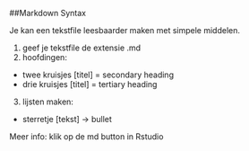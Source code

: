 ##Markdown Syntax

Je kan een tekstfile leesbaarder maken met simpele middelen. 

1. geef je tekstfile de extensie .md
2. hoofdingen: 

* twee kruisjes [titel] = secondary heading
* drie kruisjes [titel] = tertiary heading

3. lijsten maken:

* sterretje [tekst] -> bullet


Meer info: klik op de md button in Rstudio
